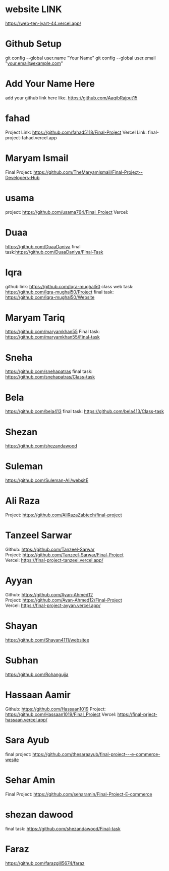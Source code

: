 # website LINK
https://web-ten-lyart-44.vercel.app/

# Github Setup
git config --global user.name "Your Name"
git config --global user.email "your.email@example.com"


# Add Your Name Here
add your github link here like. https://github.com/AaqibRajput15

# fahad
Project Link: https://github.com/fahad5118/Final-Project
Vercel Link: final-project-fahad.vercel.app

# Maryam Ismail
Final Project: https://github.com/TheMaryamIsmail/Final-Project--Developers-Hub

# usama
project: https://github.com/usama764/Final_Project
Vercel: 

# Duaa
https://github.com/DuaaDaniya
final task:https://github.com/DuaaDaniya/Final-Task

# Iqra
github link: https://github.com/Iqra-mughal50
class web task: https://github.com/Iqra-mughal50/Project
final task: https://github.com/Iqra-mughal50/Website

# Maryam Tariq
https://github.com/maryamkhan55
Final task: https://github.com/maryamkhan55/Final-task

# Sneha 
https://github.com/snehapatras
final task: https://github.com/snehapatras/Class-task

# Bela
https://github.com/bela413
final task: https://github.com/bela413/Class-task

# Shezan
https://github.com/shezandawood

# Suleman
https://github.com/Suleman-Ali/websitE

# Ali Raza
Project: https://github.com/AliRazaZabtech/final-project


# Tanzeel Sarwar
Github:  https://github.com/Tanzeel-Sarwar <br>
Project:  https://github.com/Tanzeel-Sarwar/Final-Project <br>
Vercel:  https://final-project-tanzeel.vercel.app/ <br>

# Ayyan
Github:  https://github.com/Ayan-Ahmed12 <br>
Project: https://github.com/Ayan-Ahmed12/Final-Project <br>
Vercel: https://final-project-ayyan.vercel.app/ <br>

# Shayan
https://github.com/Shayan4111/websitee

# Subhan
https://github.com/Rohangujja

# Hassaan Aamir
Github: https://github.com/Hassaan1019
Project: https://github.com/Hassaan1019/Final_Project
Vercel: https://final-prject-hassaan.vercel.app/

# Sara Ayub
final project: https://github.com/thesaraayub/final-project---e-commerce-wesite

# Sehar Amin
Final Project: https://github.com/seharamin/Final-Project-E-commerce

# shezan dawood
final task: https://github.com/shezandawood/Final-task

# Faraz
https://github.com/farazgill5674/faraz
